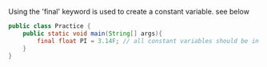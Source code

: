 Using the 'final' keyword is used to create a constant variable. see below
```java
public class Practice {
    public static void main(String[] args){
        final float PI = 3.14F; // all constant variables should be in capital letters.
    }
}

```